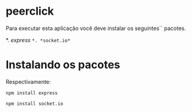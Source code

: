 # peerclick
Para executar esta aplicação você deve instalar os seguintes`` pacotes.

*. *express* ``
*. *socket.io* ``

# Instalando os pacotes

Respectivamente:

`npm install express` 

`npm install socket.io`